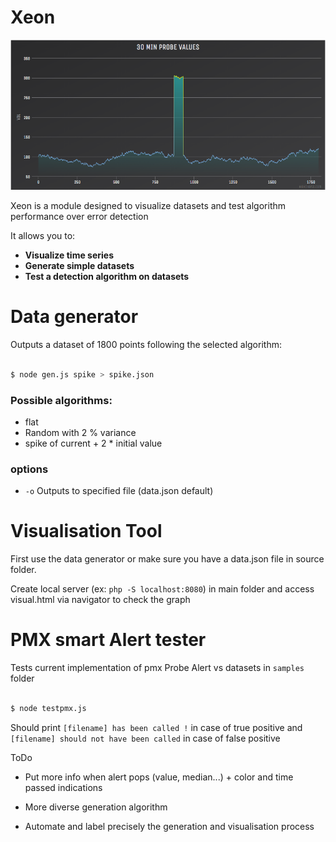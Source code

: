 # Xeon

![Grap](https://raw.githubusercontent.com/keymetrics/xeon/master/spikeChart.png)

Xeon is a module designed to visualize datasets and test algorithm performance over error detection

It allows you to:

- **Visualize time series**
- **Generate simple datasets**
- **Test a detection algorithm on datasets**

# Data generator

Outputs a dataset of 1800 points following the selected algorithm:

```bash

$ node gen.js spike > spike.json

```

### Possible algorithms: 

- flat
- Random with 2 % variance
- spike of current + 2 * initial value

### options

- `-o` Outputs to specified file (data.json default)

# Visualisation Tool

First use the data generator or make sure you have a data.json file in source folder.

Create local server (ex: `php -S localhost:8080`) in main folder and access visual.html via navigator to check the graph

# PMX smart Alert tester

Tests current implementation of pmx Probe Alert vs datasets in `samples` folder

```bash

$ node testpmx.js

```

Should print `[filename] has been called !` in case of true positive and `[filename] should not have been called` in case of false positive

ToDo

- Put more info when alert pops (value, median...) + color and time passed indications

- More diverse generation algorithm

- Automate and label precisely the generation and visualisation process

